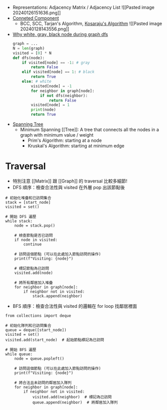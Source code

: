 - Representations: Adjacency Matrix / Adjacency List
	![[Pasted image 20240126151636.png]]
- [Conneted Component](https://web.ntnu.edu.tw/~algo/ConnectedComponent.html)
	- BCC, SCC, Tarjan's Algorithm, [Kosaraju's Algorithm](https://www.cnblogs.com/RioTian/p/14026585.html)
	![[Pasted image 20240128143556.png]]
-  [Why white, gray, black node during graph dfs](https://cs.stackexchange.com/questions/9676/the-purpose-of-grey-node-in-graph-depth-first-search)
	```python
	graph = ...
	N = len(graph)
	visited = [0] * N
	def dfs(node):
		if visited[node] == -1: # gray
			return False
		elif visited[node] == 1: # black
			return True
		else: # white
			visited[node] = -1
			for neighbor in graph[node]:
				if not dfs(neighbor):
					return False
			visited[node] = 1
			print(node)
			return True
	```
- [Spanning Tree](https://web.ntnu.edu.tw/~algo/SpanningTree.html)
	- Minimum Spanning [[Tree]]: A tree that connects all the nodes in a graph with minimum value / weight
		- Prim's Algorithm: starting at a node
		- Kruskal's Algorithm: starting at minimum edge
# Traversal
- 特別注意 [[Matrix]] 跟 [[Graph]] 的 traversal 比較多細節!
- DFS 順序：檢查合法性與 visited 在外層 pop 出該節點後
```python=
# 初始化堆疊和已訪問集合
stack = [start_node]
visited = set()

# 開始 DFS 遍歷
while stack:
    node = stack.pop()

    # 檢查節點是否已訪問
    if node in visited:
        continue

    # 訪問這個節點 (可以在此處加入節點訪問的操作)
    print(f"Visiting: {node}")

    # 標記節點為已訪問
    visited.add(node)

    # 將所有鄰居加入堆疊
    for neighbor in graph[node]:
        if neighbor not in visited:
            stack.append(neighbor)

```
- BFS 順序：檢查合法性與 visited 的邏輯在 for loop 找鄰居裡面
```python=
from collections import deque

# 初始化隊列和已訪問集合
queue = deque([start_node])
visited = set()
visited.add(start_node)  # 起始節點標記為已訪問

# 開始 BFS 遍歷
while queue:
    node = queue.popleft()

    # 訪問這個節點 (可以在此處加入節點訪問的操作)
    print(f"Visiting: {node}")

    # 將合法且未訪問的鄰居加入隊列
    for neighbor in graph[node]:
        if neighbor not in visited:
            visited.add(neighbor)  # 標記為已訪問
            queue.append(neighbor)  # 將鄰居加入隊列

```